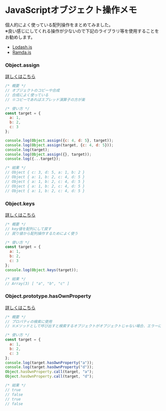 # JavaScriptオブジェクト操作メモ
個人的によく使っている配列操作をまとめてみました。  
※良い感じにしてくれる操作が少ないので下記のライブラリ等を使用することをお勧めします。

* [Lodash.js](https://lodash.com/)
* [Ramda.js](https://ramdajs.com/)

### Object.assign
[詳しくはこちら](https://developer.mozilla.org/ja/docs/Web/JavaScript/Reference/Global_Objects/Object/assign)
```javascript
/* 概要 */
// オブジェクトのコピーや合成
// 合成によく使っている
// ※コピーであればスプレッド演算子の方が楽

/* 使い方 */
const target = {
  a: 1,
  b: 2,
  c: 3
};

console.log(Object.assign({c: 4, d: 5}, target));
console.log(Object.assign(target, {c: 4, d: 5}));
console.log(target);
console.log(Object.assign({}, target));
console.log({...target});

/* 結果 */
// Object { c: 3, d: 5, a: 1, b: 2 }
// Object { a: 1, b: 2, c: 4, d: 5 }
// Object { a: 1, b: 2, c: 4, d: 5 }
// Object { a: 1, b: 2, c: 4, d: 5 }
// Object { a: 1, b: 2, c: 4, d: 5 }
```

### Object.keys
[詳しくはこちら](https://developer.mozilla.org/ja/docs/Web/JavaScript/Reference/Global_Objects/Object/keys)
```javascript
/* 概要 */
// key値を配列にして戻す
// 戻り値から配列操作するためによく使う

/* 使い方 */
const target = {
  a: 1,
  b: 2,
  c: 3
};
console.log(Object.keys(target));

/* 結果 */
// Array(3) [ "a", "b", "c" ]
```

### Object.prototype.hasOwnProperty
[詳しくはこちら](https://developer.mozilla.org/ja/docs/Web/JavaScript/Reference/Global_Objects/Object/hasOwnProperty)
```javascript
/* 概要 */
// プロパティの検索に使用
// ※メソッドとして呼び出すと検索するオブジェクトがオブジェクトじゃない場合、エラーになるためcallしてあげた方が良い

/* 使い方 */
const target = {
  a: 1,
  b: 2,
  c: 3
};
console.log(target.hasOwnProperty("a"));
console.log(target.hasOwnProperty("d"));
Object.hasOwnProperty.call(target, "a");
Object.hasOwnProperty.call(target, "d");

/* 結果 */
// true
// false
// true
// false
```
